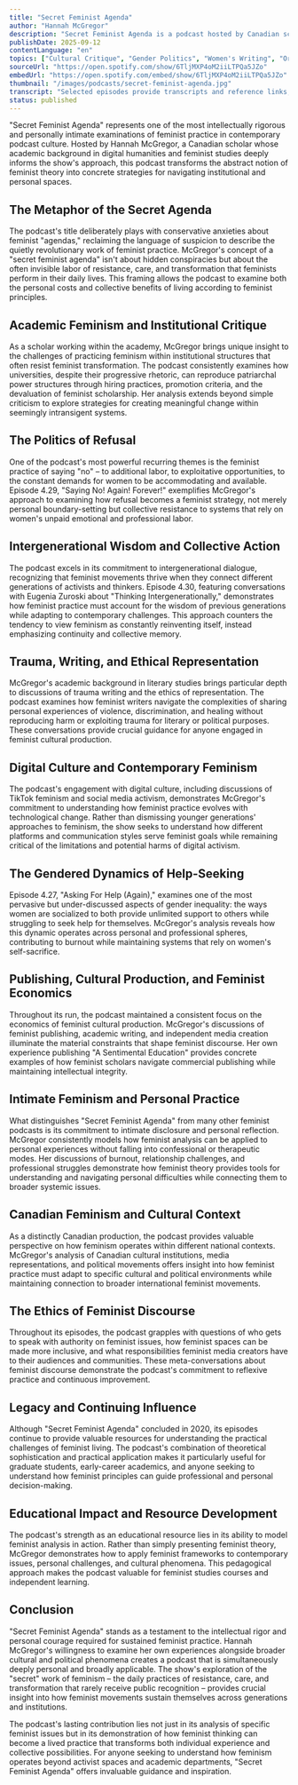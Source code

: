 ```yaml
---
title: "Secret Feminist Agenda"
author: "Hannah McGregor"
description: "Secret Feminist Agenda is a podcast hosted by Canadian scholar Hannah McGregor that focuses on feminist practice and cultural critique in everyday life. Using the metaphor of a 'secret agenda,' the show explores how feminism unfolds in ordinary, rebellious, and institutional spaces. Content covers publishing ethics, gender politics in academia, trauma writing, intergenerational collectivism, and strategies for refusing power structures. The show concluded in 2020, but all episodes remain accessible."
publishDate: 2025-09-12
contentLanguage: "en"
topics: ["Cultural Critique", "Gender Politics", "Women's Writing", "Oral History", "Academic Feminism"]
sourceUrl: "https://open.spotify.com/show/6TljMXP4oM2iiLTPQa5JZo"
embedUrl: "https://open.spotify.com/embed/show/6TljMXP4oM2iiLTPQa5JZo"
thumbnail: "/images/podcasts/secret-feminist-agenda.jpg"
transcript: "Selected episodes provide transcripts and reference links, see secretfeministagenda.com for details"
status: published
---
```


"Secret Feminist Agenda" represents one of the most intellectually rigorous and personally intimate examinations of feminist practice in contemporary podcast culture. Hosted by Hannah McGregor, a Canadian scholar whose academic background in digital humanities and feminist studies deeply informs the show's approach, this podcast transforms the abstract notion of feminist theory into concrete strategies for navigating institutional and personal spaces.

## The Metaphor of the Secret Agenda

The podcast's title deliberately plays with conservative anxieties about feminist "agendas," reclaiming the language of suspicion to describe the quietly revolutionary work of feminist practice. McGregor's concept of a "secret feminist agenda" isn't about hidden conspiracies but about the often invisible labor of resistance, care, and transformation that feminists perform in their daily lives. This framing allows the podcast to examine both the personal costs and collective benefits of living according to feminist principles.

## Academic Feminism and Institutional Critique

As a scholar working within the academy, McGregor brings unique insight to the challenges of practicing feminism within institutional structures that often resist feminist transformation. The podcast consistently examines how universities, despite their progressive rhetoric, can reproduce patriarchal power structures through hiring practices, promotion criteria, and the devaluation of feminist scholarship. Her analysis extends beyond simple criticism to explore strategies for creating meaningful change within seemingly intransigent systems.

## The Politics of Refusal

One of the podcast's most powerful recurring themes is the feminist practice of saying "no" – to additional labor, to exploitative opportunities, to the constant demands for women to be accommodating and available. Episode 4.29, "Saying No! Again! Forever!" exemplifies McGregor's approach to examining how refusal becomes a feminist strategy, not merely personal boundary-setting but collective resistance to systems that rely on women's unpaid emotional and professional labor.

## Intergenerational Wisdom and Collective Action

The podcast excels in its commitment to intergenerational dialogue, recognizing that feminist movements thrive when they connect different generations of activists and thinkers. Episode 4.30, featuring conversations with Eugenia Zuroski about "Thinking Intergenerationally," demonstrates how feminist practice must account for the wisdom of previous generations while adapting to contemporary challenges. This approach counters the tendency to view feminism as constantly reinventing itself, instead emphasizing continuity and collective memory.

## Trauma, Writing, and Ethical Representation

McGregor's academic background in literary studies brings particular depth to discussions of trauma writing and the ethics of representation. The podcast examines how feminist writers navigate the complexities of sharing personal experiences of violence, discrimination, and healing without reproducing harm or exploiting trauma for literary or political purposes. These conversations provide crucial guidance for anyone engaged in feminist cultural production.

## Digital Culture and Contemporary Feminism

The podcast's engagement with digital culture, including discussions of TikTok feminism and social media activism, demonstrates McGregor's commitment to understanding how feminist practice evolves with technological change. Rather than dismissing younger generations' approaches to feminism, the show seeks to understand how different platforms and communication styles serve feminist goals while remaining critical of the limitations and potential harms of digital activism.

## The Gendered Dynamics of Help-Seeking

Episode 4.27, "Asking For Help (Again)," examines one of the most pervasive but under-discussed aspects of gender inequality: the ways women are socialized to both provide unlimited support to others while struggling to seek help for themselves. McGregor's analysis reveals how this dynamic operates across personal and professional spheres, contributing to burnout while maintaining systems that rely on women's self-sacrifice.

## Publishing, Cultural Production, and Feminist Economics

Throughout its run, the podcast maintained a consistent focus on the economics of feminist cultural production. McGregor's discussions of feminist publishing, academic writing, and independent media creation illuminate the material constraints that shape feminist discourse. Her own experience publishing "A Sentimental Education" provides concrete examples of how feminist scholars navigate commercial publishing while maintaining intellectual integrity.

## Intimate Feminism and Personal Practice

What distinguishes "Secret Feminist Agenda" from many other feminist podcasts is its commitment to intimate disclosure and personal reflection. McGregor consistently models how feminist analysis can be applied to personal experiences without falling into confessional or therapeutic modes. Her discussions of burnout, relationship challenges, and professional struggles demonstrate how feminist theory provides tools for understanding and navigating personal difficulties while connecting them to broader systemic issues.

## Canadian Feminism and Cultural Context

As a distinctly Canadian production, the podcast provides valuable perspective on how feminism operates within different national contexts. McGregor's analysis of Canadian cultural institutions, media representations, and political movements offers insight into how feminist practice must adapt to specific cultural and political environments while maintaining connection to broader international feminist movements.

## The Ethics of Feminist Discourse

Throughout its episodes, the podcast grapples with questions of who gets to speak with authority on feminist issues, how feminist spaces can be made more inclusive, and what responsibilities feminist media creators have to their audiences and communities. These meta-conversations about feminist discourse demonstrate the podcast's commitment to reflexive practice and continuous improvement.

## Legacy and Continuing Influence

Although "Secret Feminist Agenda" concluded in 2020, its episodes continue to provide valuable resources for understanding the practical challenges of feminist living. The podcast's combination of theoretical sophistication and practical application makes it particularly useful for graduate students, early-career academics, and anyone seeking to understand how feminist principles can guide professional and personal decision-making.

## Educational Impact and Resource Development

The podcast's strength as an educational resource lies in its ability to model feminist analysis in action. Rather than simply presenting feminist theory, McGregor demonstrates how to apply feminist frameworks to contemporary issues, personal challenges, and cultural phenomena. This pedagogical approach makes the podcast valuable for feminist studies courses and independent learning.

## Conclusion

"Secret Feminist Agenda" stands as a testament to the intellectual rigor and personal courage required for sustained feminist practice. Hannah McGregor's willingness to examine her own experiences alongside broader cultural and political phenomena creates a podcast that is simultaneously deeply personal and broadly applicable. The show's exploration of the "secret" work of feminism – the daily practices of resistance, care, and transformation that rarely receive public recognition – provides crucial insight into how feminist movements sustain themselves across generations and institutions.

The podcast's lasting contribution lies not just in its analysis of specific feminist issues but in its demonstration of how feminist thinking can become a lived practice that transforms both individual experience and collective possibilities. For anyone seeking to understand how feminism operates beyond activist spaces and academic departments, "Secret Feminist Agenda" offers invaluable guidance and inspiration.